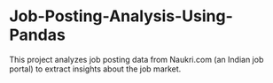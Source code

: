 # Job-Posting-Analysis-Using-Pandas
This project analyzes job posting data from Naukri.com (an Indian job portal) to extract insights about the job market.
